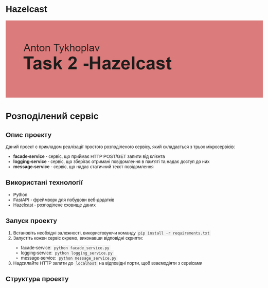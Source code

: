 # Hazelcast
<img src="https://github.com/mrotonik/mrotonik/blob/master/edit2.png" alt="альтернативный текст">

<title>Опис проекту</title>
<style>
    body {
        font-family: Arial, sans-serif;
        max-width: 800px;
        margin: 0 auto;
        padding: 20px;
    }

    h1 {
        color: #333;
    }

    p {
        margin-bottom: 10px;
    }

    code {
        background-color: #f5f5f5;
        padding: 2px 4px;
        color: #333;
    }
</style>
</head>
<body>
<h1>Розподілений сервіс</h1>

<h2>Опис проекту</h2>
<p>Даний проект є прикладом реалізації простого розподіленого сервісу, який складається з трьох мікросервісів:</p>
<ul>
    <li><strong>facade-service</strong> - сервіс, що приймає HTTP POST/GET запити від клієнта</li>
    <li><strong>logging-service</strong> - сервіс, що зберігає отримані повідомлення в пам'яті та надає доступ до них</li>
    <li><strong>message-service</strong> - сервіс, що надає статичний текст повідомлення</li>
</ul>

<h2>Використані технології</h2>
<ul>
    <li>Python</li>
    <li>FastAPI - фреймворк для побудови веб-додатків</li>
    <li>Hazelcast - розподілене сховище даних</li>
</ul>

<h2>Запуск проекту</h2>
<ol>
    <li>Встановіть необхідні залежності, використовуючи команду <code>pip install -r requirements.txt</code></li>
    <li>Запустіть кожен сервіс окремо, виконавши відповідні скрипти:</li>
    <ul>
        <li>facade-service: <code>python facade_service.py</code></li>
        <li>logging-service: <code>python logging_service.py</code></li>
        <li>message-service: <code>python message_service.py</code></li>
    </ul>
    <li>Надсилайте HTTP запити до <code>localhost</code> на відповідні порти, щоб взаємодіяти з сервісами</li>
</ol>

<h2>Структура проекту</h2>
<pre>
